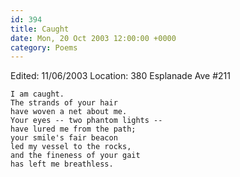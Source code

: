 ```yaml
---
id: 394
title: Caught
date: Mon, 20 Oct 2003 12:00:00 +0000
category: Poems
---
```


Edited: 11/06/2003
Location: 380 Esplanade Ave #211

    I am caught.  
    The strands of your hair  
    have woven a net about me.  
    Your eyes -- two phantom lights --  
    have lured me from the path;  
    your smile's fair beacon  
    led my vessel to the rocks,  
    and the fineness of your gait  
    has left me breathless.


